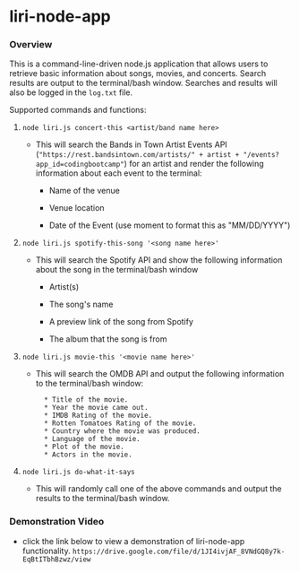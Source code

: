 # liri-node-app

### Overview

This is a command-line-driven node.js application that allows users to retrieve basic information about songs, movies, and concerts.  Search results are output to the terminal/bash window. Searches and results will also be logged in the `log.txt` file.

Supported commands and functions:

1. `node liri.js concert-this <artist/band name here>`

   * This will search the Bands in Town Artist Events API (`"https://rest.bandsintown.com/artists/" + artist + "/events?app_id=codingbootcamp"`) for an artist and render the following information about each event to the terminal:

     * Name of the venue

     * Venue location

     * Date of the Event (use moment to format this as "MM/DD/YYYY")

2. `node liri.js spotify-this-song '<song name here>'`

   * This will search the Spotify API and show the following information about the song in the terminal/bash window

     * Artist(s)

     * The song's name

     * A preview link of the song from Spotify

     * The album that the song is from


3. `node liri.js movie-this '<movie name here>'`

   * This will search the OMDB API and output the following information to the terminal/bash window:

     ```
       * Title of the movie.
       * Year the movie came out.
       * IMDB Rating of the movie.
       * Rotten Tomatoes Rating of the movie.
       * Country where the movie was produced.
       * Language of the movie.
       * Plot of the movie.
       * Actors in the movie.
     ```

4. `node liri.js do-what-it-says`

   * This will randomly call one of the above commands and output the results to the terminal/bash window.



### Demonstration Video

* click the link below to view a demonstration of liri-node-app functionality.
`https://drive.google.com/file/d/1JI4ivjAF_8VNdGQ8y7k-EqBtITbhBzwz/view`


